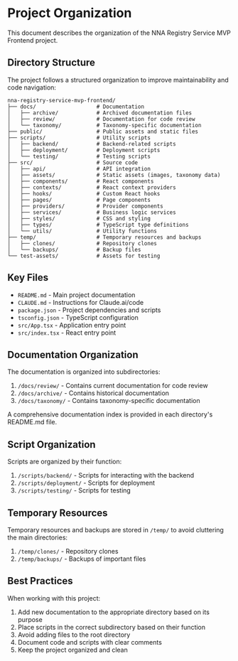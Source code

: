 # Project Organization

This document describes the organization of the NNA Registry Service MVP Frontend project.

## Directory Structure

The project follows a structured organization to improve maintainability and code navigation:

```
nna-registry-service-mvp-frontend/
├── docs/                   # Documentation
│   ├── archive/            # Archived documentation files
│   ├── review/             # Documentation for code review
│   └── taxonomy/           # Taxonomy-specific documentation
├── public/                 # Public assets and static files
├── scripts/                # Utility scripts
│   ├── backend/            # Backend-related scripts
│   ├── deployment/         # Deployment scripts
│   └── testing/            # Testing scripts
├── src/                    # Source code
│   ├── api/                # API integration
│   ├── assets/             # Static assets (images, taxonomy data)
│   ├── components/         # React components
│   ├── contexts/           # React context providers
│   ├── hooks/              # Custom React hooks
│   ├── pages/              # Page components
│   ├── providers/          # Provider components
│   ├── services/           # Business logic services
│   ├── styles/             # CSS and styling
│   ├── types/              # TypeScript type definitions
│   └── utils/              # Utility functions
├── temp/                   # Temporary resources and backups
│   ├── clones/             # Repository clones
│   └── backups/            # Backup files
└── test-assets/            # Assets for testing
```

## Key Files

- `README.md` - Main project documentation
- `CLAUDE.md` - Instructions for Claude.ai/code
- `package.json` - Project dependencies and scripts
- `tsconfig.json` - TypeScript configuration
- `src/App.tsx` - Application entry point
- `src/index.tsx` - React entry point

## Documentation Organization

The documentation is organized into subdirectories:

1. `/docs/review/` - Contains current documentation for code review
2. `/docs/archive/` - Contains historical documentation
3. `/docs/taxonomy/` - Contains taxonomy-specific documentation

A comprehensive documentation index is provided in each directory's README.md file.

## Script Organization

Scripts are organized by their function:

1. `/scripts/backend/` - Scripts for interacting with the backend
2. `/scripts/deployment/` - Scripts for deployment
3. `/scripts/testing/` - Scripts for testing

## Temporary Resources

Temporary resources and backups are stored in `/temp/` to avoid cluttering the main directories:

1. `/temp/clones/` - Repository clones
2. `/temp/backups/` - Backups of important files

## Best Practices

When working with this project:

1. Add new documentation to the appropriate directory based on its purpose
2. Place scripts in the correct subdirectory based on their function
3. Avoid adding files to the root directory
4. Document code and scripts with clear comments
5. Keep the project organized and clean